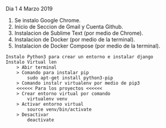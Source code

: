 Dia 1
4 Marzo 2019

1. Se instalo Google Chrome.
2. Inicio de Seccion de Gmail y Cuenta Github.
3. Instalacion de Sublime Text (por medio de Chrome).
4. Instalacion de Docker (por medio de la terminal).
5. Instalacion de Docker Compose (por medio de la terminal).
~~~~~~~~~~~~~~~~~~~~~~~~~~~~~~~~~~~~~~~~~~~~~~~~~~~~~~~~~~~~~>
Instalo Python3 para crear un entorno e instalar django
Instalo Virtual len
	> Abir terminal
	> Comando para instalar pip
		sudo apt-get install python3-pip
	> Comando instalr virtualenv por medio de pip3
	<<<<<< Para los proyectos <<<<<<
	> Crear entorno virtual por comando
		virtualenv venv 
	> Activar entorno virtual
		source venv/bin/activate
	> Desactivar
		deactivate
